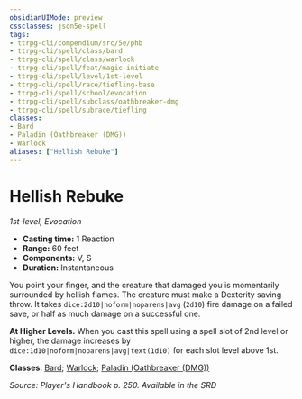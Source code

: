 ```yaml
---
obsidianUIMode: preview
cssclasses: json5e-spell
tags:
- ttrpg-cli/compendium/src/5e/phb
- ttrpg-cli/spell/class/bard
- ttrpg-cli/spell/class/warlock
- ttrpg-cli/spell/feat/magic-initiate
- ttrpg-cli/spell/level/1st-level
- ttrpg-cli/spell/race/tiefling-base
- ttrpg-cli/spell/school/evocation
- ttrpg-cli/spell/subclass/oathbreaker-dmg
- ttrpg-cli/spell/subrace/tiefling
classes:
- Bard
- Paladin (Oathbreaker (DMG))
- Warlock
aliases: ["Hellish Rebuke"]
---
```

# Hellish Rebuke
*1st-level, Evocation*  


- **Casting time:** 1 Reaction
- **Range:** 60 feet
- **Components:** V, S
- **Duration:** Instantaneous

You point your finger, and the creature that damaged you is momentarily surrounded by hellish flames. The creature must make a Dexterity saving throw. It takes `dice:2d10|noform|noparens|avg` (`2d10`) fire damage on a failed save, or half as much damage on a successful one.

**At Higher Levels.** When you cast this spell using a spell slot of 2nd level or higher, the damage increases by `dice:1d10|noform|noparens|avg|text(1d10)` for each slot level above 1st.

**Classes**: [Bard](3-Mechanics/CLI/lists/list-spells-classes-bard.md); [Warlock](3-Mechanics/CLI/lists/list-spells-classes-warlock.md); [Paladin (Oathbreaker (DMG))](3-Mechanics/CLI/lists/list-spells-classes-paladin-oathbreaker-dmg.md "subclass=DMG")

*Source: Player's Handbook p. 250. Available in the <span title='Systems Reference Document (5.1)'>SRD</span>*